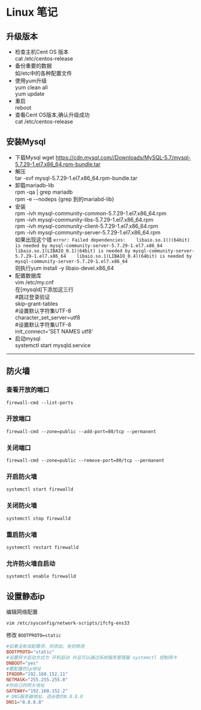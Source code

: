 # Linux 笔记
 ## 升级版本   
 - 检查主机Cent OS 版本   
cat /etc/centos-release   
 - 备份重要的数据   
    如/etc中的各种配置文件    
 - 使用yum升级    
    yum clean all    
    yum update    
 - 重启    
   reboot    
 - 查看Cent OS版本,确认升级成功    
   cat /etc/centos-release    
## 安装Mysql
 - 下载Mysql
wget https://cdn.mysql.com//Downloads/MySQL-5.7/mysql-5.7.29-1.el7.x86_64.rpm-bundle.tar   
 - 解压  
tar -xvf mysql-5.7.29-1.el7.x86_64.rpm-bundle.tar    
 - 卸载mariadb-lib    
rpm -qa | grep mariadb        
rpm -e --nodeps {grep 到的mariabd-lib}   
 - 安装  
rpm -ivh mysql-community-common-5.7.29-1.el7.x86_64.rpm   
rpm -ivh mysql-community-libs-5.7.29-1.el7.x86_64.rpm   
rpm -ivh mysql-community-client-5.7.29-1.el7.x86_64.rpm   
rpm -ivh mysql-community-server-5.7.29-1.el7.x86_64.rpm  
如果出现这个错 ``` error: Failed dependencies:   
	libaio.so.1()(64bit) is needed by mysql-community-server-5.7.29-1.el7.x86_64   
	libaio.so.1(LIBAIO_0.1)(64bit) is needed by mysql-community-server-5.7.29-1.el7.x86_64   
	libaio.so.1(LIBAIO_0.4)(64bit) is needed by mysql-community-server-5.7.29-1.el7.x86_64 ```      
则执行yum install  -y libaio-devel.x86_64     
 - 配置数据库       
vim /etc/my.cnf           
在[mysqld]下添加这三行   
#跳过登录验证   
skip-grant-tables   
#设置默认字符集UTF-8   
character_set_server=utf8   
#设置默认字符集UTF-8   
init_connect='SET NAMES utf8'   
 - 启动mysql   
systemctl start mysqld.service          
----
## 防火墙
### 查看开放的端口

```shell
firewall-cmd --list-ports
```

### 开放端口
```shell
firewall-cmd --zone=public --add-port=80/tcp --permanent
```

### 关闭端口
```shell
firewall-cmd --zone=public --remove-port=80/tcp --permanent
```

### 开启防火墙
```shell
systemctl start firewalld
```

### 关闭防火墙
```shell
systemctl stop firewalld
```

### 重启防火墙
```shell
systemctl restart firewalld
```

### 允许防火墙自启动
```shell
systemctl enable firewalld
```

## 设置静态ip

编辑网络配置

```shell
vim /etc/sysconfig/network-scripts/ifcfg-ens33
```

修改 `BOOTPROTO=static`

```conf
#如果没有该配置项，则添加，有则修改
BOOTPROTO="static"
#设置网卡启动方式为 开机启动 并且可以通过系统服务管理器 systemctl 控制网卡
DNBOOT="yes"
#要配置的ip地址
IPADDR="192.168.152.11"
NETMASK="255.255.255.0"
#你自己的网关地址
GATEWAY="192.168.152.2"
# DNS服务器地址，选谷歌的8.8.8.8
DNS1="8.8.8.8"
```

